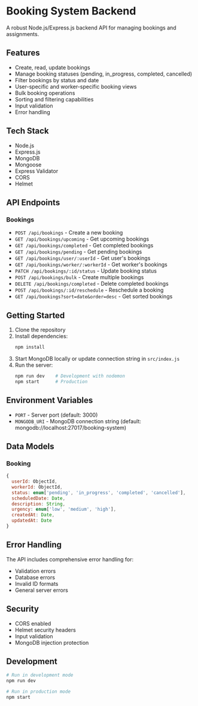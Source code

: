# Booking System Backend

A robust Node.js/Express.js backend API for managing bookings and assignments.

## Features

- Create, read, update bookings
- Manage booking statuses (pending, in_progress, completed, cancelled)
- Filter bookings by status and date
- User-specific and worker-specific booking views
- Bulk booking operations
- Sorting and filtering capabilities
- Input validation
- Error handling

## Tech Stack

- Node.js
- Express.js
- MongoDB
- Mongoose
- Express Validator
- CORS
- Helmet

## API Endpoints

### Bookings

- `POST /api/bookings` - Create a new booking
- `GET /api/bookings/upcoming` - Get upcoming bookings
- `GET /api/bookings/completed` - Get completed bookings
- `GET /api/bookings/pending` - Get pending bookings
- `GET /api/bookings/user/:userId` - Get user's bookings
- `GET /api/bookings/worker/:workerId` - Get worker's bookings
- `PATCH /api/bookings/:id/status` - Update booking status
- `POST /api/bookings/bulk` - Create multiple bookings
- `DELETE /api/bookings/completed` - Delete completed bookings
- `POST /api/bookings/:id/reschedule` - Reschedule a booking
- `GET /api/bookings?sort=date&order=desc` - Get sorted bookings

## Getting Started

1. Clone the repository
2. Install dependencies:
   ```bash
   npm install
   ```
3. Start MongoDB locally or update connection string in `src/index.js`
4. Run the server:
   ```bash
   npm run dev    # Development with nodemon
   npm start      # Production
   ```

## Environment Variables

- `PORT` - Server port (default: 3000)
- `MONGODB_URI` - MongoDB connection string (default: mongodb://localhost:27017/booking-system)

## Data Models

### Booking

```javascript
{
  userId: ObjectId,
  workerId: ObjectId,
  status: enum['pending', 'in_progress', 'completed', 'cancelled'],
  scheduledDate: Date,
  description: String,
  urgency: enum['low', 'medium', 'high'],
  createdAt: Date,
  updatedAt: Date
}
```

## Error Handling

The API includes comprehensive error handling for:
- Validation errors
- Database errors
- Invalid ID formats
- General server errors

## Security

- CORS enabled
- Helmet security headers
- Input validation
- MongoDB injection protection

## Development

```bash
# Run in development mode
npm run dev

# Run in production mode
npm start
```